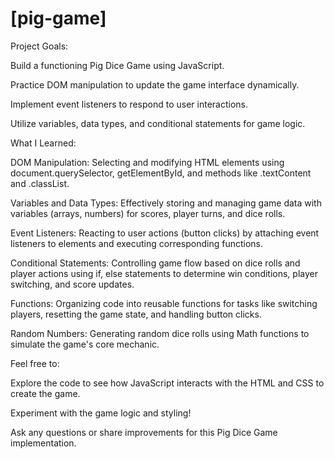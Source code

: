 # [pig-game]

Project Goals:

Build a functioning Pig Dice Game using JavaScript.

Practice DOM manipulation to update the game interface dynamically.

Implement event listeners to respond to user interactions.

Utilize variables, data types, and conditional statements for game logic.

What I Learned:

DOM Manipulation: Selecting and modifying HTML elements using document.querySelector, getElementById, and methods like .textContent and .classList.

Variables and Data Types: Effectively storing and managing game data with variables (arrays, numbers) for scores, player turns, and dice rolls.

Event Listeners: Reacting to user actions (button clicks) by attaching event listeners to elements and executing corresponding functions.

Conditional Statements: Controlling game flow based on dice rolls and player actions using if, else statements to determine win conditions, player switching, and score updates.

Functions: Organizing code into reusable functions for tasks like switching players, resetting the game state, and handling button clicks.

Random Numbers: Generating random dice rolls using Math functions to simulate the game's core mechanic.

Feel free to:

Explore the code to see how JavaScript interacts with the HTML and CSS to create the game.

Experiment with the game logic and styling!

Ask any questions or share improvements for this Pig Dice Game implementation.
